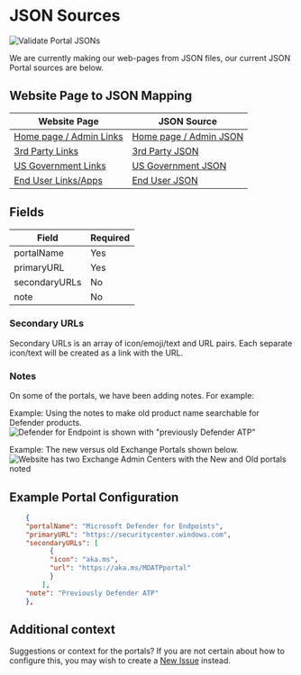 # JSON Sources #

 ![Validate Portal JSONs](https://github.com/adamfowlerit/msportals.io/workflows/Validate%20Portal%20JSONs/badge.svg)

We are currently making our web-pages from JSON files, our current JSON Portal sources are below.

## Website Page to JSON Mapping ##

| Website Page                                              | JSON Source                                            |
|---------------------------------------------------------- |------------------------------------------------------- |
| [Home page / Admin Links](https://msportals.io/)         | [Home page / Admin JSON](./_data/portals/admin.json)   |
| [3rd Party Links](https://msportals.io/3rdparty)         | [3rd Party JSON](./_data/portals/thirdparty.json)      |
| [US Government Links](https://msportals.io/usgovt)       | [US Government JSON](./_data/portals/us-govt.json)     |
| [End User Links/Apps](https://msportals.io/userportals)  | [End User JSON](./_data/portals/user.json)             |

## Fields ##

| Field          | Required  |
|--------------- |---------- |
| portalName     | Yes       |
| primaryURL     | Yes       |
| secondaryURLs  | No        |
| note           | No        |

### Secondary URLs ###

Secondary URLs is an array of icon/emoji/text and URL pairs. Each separate icon/text will be created as a link with the URL.

### Notes ###

On some of the portals, we have been adding notes. For example:

Example: Using the notes to make old product name searchable for Defender products.
![Defender for Endpoint is shown with "previously Defender ATP"](https://i.imgur.com/t8by69w.png)

Example: The new versus old Exchange Portals shown below.  
![Website has two Exchange Admin Centers with the New and Old portals noted](https://i.imgur.com/mjX0gS7.png)

## Example Portal Configuration ##

```json
    {
    "portalName": "Microsoft Defender for Endpoints",
    "primaryURL": "https://securitycenter.windows.com",
    "secondaryURLs": [
          {
          "icon": "aka.ms",
          "url": "https://aka.ms/MDATPportal"
          }
        ],
    "note": "Previously Defender ATP"
    },
```

## Additional context ##

Suggestions or context for the portals? If you are not certain about how to configure this, you may wish to create a [New Issue](https://github.com/adamfowlerit/msportals.io/issues/new/choose) instead.
